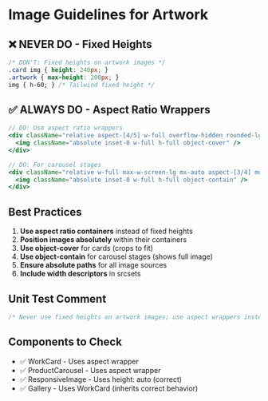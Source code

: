 # Image Guidelines for Artwork

## ❌ NEVER DO - Fixed Heights
```css
/* DON'T: Fixed heights on artwork images */
.card img { height: 240px; }
.artwork { max-height: 200px; }
img { h-60; } /* Tailwind fixed height */
```

## ✅ ALWAYS DO - Aspect Ratio Wrappers
```jsx
// DO: Use aspect ratio wrappers
<div className="relative aspect-[4/5] w-full overflow-hidden rounded-lg">
  <img className="absolute inset-0 w-full h-full object-cover" />
</div>

// DO: For carousel stages
<div className="relative w-full max-w-screen-lg mx-auto aspect-[3/4] md:aspect-[4/5]">
  <img className="absolute inset-0 w-full h-full object-contain" />
</div>
```

## Best Practices

1. **Use aspect ratio containers** instead of fixed heights
2. **Position images absolutely** within their containers
3. **Use object-cover** for cards (crops to fit)
4. **Use object-contain** for carousel stages (shows full image)
5. **Ensure absolute paths** for all image sources
6. **Include width descriptors** in srcsets

## Unit Test Comment
```css
/* Never use fixed heights on artwork images; use aspect wrappers instead. */
```

## Components to Check
- ✅ WorkCard - Uses aspect wrapper
- ✅ ProductCarousel - Uses aspect wrapper  
- ✅ ResponsiveImage - Uses height: auto (correct)
- ✅ Gallery - Uses WorkCard (inherits correct behavior)
